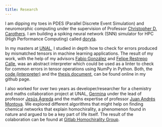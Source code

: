 ```yaml
---
title: Research
---
```


I am dipping my toes in PDES (Parallel Discrete Event Simulation) and neuromorphic
computing under the supervision of Professor [Christopher D. Carothers][chris]. I am
building a spiking neural network (SNN) simulator for HPC (High Performance Computing)
called [doryta][].

In my masters at [UNAL][unal], I studied in depth how to check for errors produced by
mismatched tensors in machine learning applications. The result of my work, with the help
of my advisors [Fabio González][fabio] and [Felipe Restrepo Calle][felipe], was an abstract
interpreter which could be used as a linter to check for common errors in tensor
operations using NumPy in Python. Both, the [code (interpreter)][absint] and the
[thesis document][thesis], can be found online in my github page.

I also worked for over two years as developer/researcher for a chemistry and maths
collaboration project at UNAL, [Germina][germina] under the lead of professor
[Jesús Ágreda][agreda] and the maths expertise of professor [Juan Andrés Montoya][andres]. We
explored different algorithms that might help on finding chemical networks that explain
homochirality, a phenomenon found in nature and argued to be a key part of life itself.
The result of the colaboration can be found at [Gitlab Homochirality Group][homochirality-group].

[chris]: https://www.cs.rpi.edu/~chrisc/
[doryta]: https://github.com/helq/doryta

[unal]: https://unal.edu.co
[fabio]: https://dis.unal.edu.co/~fgonza/
[felipe]: https://dis.unal.edu.co/~ferestrepoca/
[absint]: https://github.com/helq/pytropos
[thesis]: https://github.com/helq/master-thesis

[germina]: http://ciencias.bogota.unal.edu.co/gruposdeinvestigacion/grupo-de-estudios-para-la-remediacion-y-mitigacion-de-impactos-negativos-al-ambiente-germina/
[agreda]: https://www.researchgate.net/profile/Jesus_Agreda
[andres]: https://www.researchgate.net/profile/Juan_Montoya2
[homochirality-group]: https://gitlab.com/homochirality
